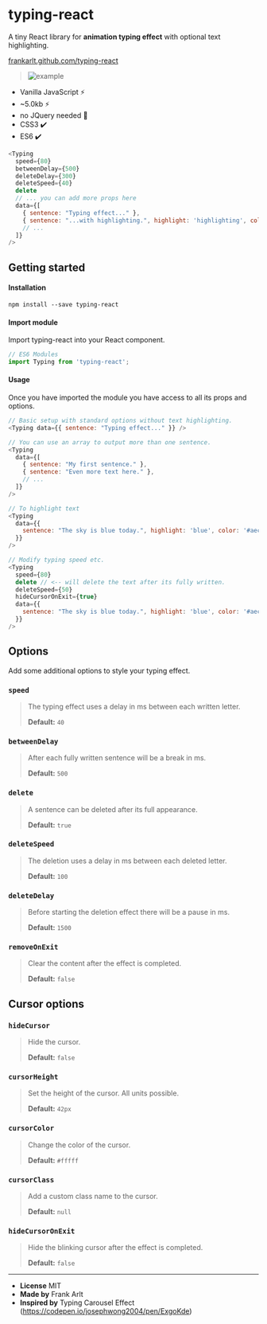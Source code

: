 # typing-react
A tiny React library for **animation typing effect** with optional text highlighting.

[frankarlt.github.com/typing-react](http://frankarlt.github.com/typing-react)

> ![example](https://github.com/coding-frank/typing-react/blob/main/typing-effect.gif?raw=true)

- Vanilla JavaScript ⚡
- ~5.0kb ⚡
- no JQuery needed 🎉
- CSS3 ✔️
- ES6 ✔️

```javascript
<Typing
  speed={80}
  betweenDelay={500}
  deleteDelay={300}
  deleteSpeed={40}
  delete
  // ... you can add more props here
  data={[
    { sentence: "Typing effect..." },
    { sentence: "...with highlighting.", highlight: 'highlighting', color: '#3366cc' },
    // ...
  ]}
/>
```

## Getting started
#### Installation

```
npm install --save typing-react
````

#### Import module
Import typing-react into your React component.

```javascript
// ES6 Modules
import Typing from 'typing-react';
```

#### Usage
Once you have imported the module you have access to all its props and options.

```javascript
// Basic setup with standard options without text highlighting.
<Typing data={{ sentence: "Typing effect..." }} />

// You can use an array to output more than one sentence.
<Typing
  data={[
    { sentence: "My first sentence." },
    { sentence: "Even more text here." },
    // ...
  ]}
/>

// To highlight text
<Typing
  data={{ 
    sentence: "The sky is blue today.", highlight: 'blue', color: '#aeccfc' 
  }}
/>

// Modify typing speed etc.
<Typing
  speed={80}
  delete // <-- will delete the text after its fully written.
  deleteSpeed={50}
  hideCursorOnExit={true}
  data={{ 
    sentence: "The sky is blue today.", highlight: 'blue', color: '#aeccfc' 
  }}
/>
````

## Options
Add some additional options to style your typing effect.
### `speed`
> The typing effect uses a delay in ms between each written letter.
>
> **Default:** `40`

### `betweenDelay`
> After each fully written sentence will be a break in ms.
>
> **Default:** `500`

### `delete`
> A sentence can be deleted after its full appearance.
>
> **Default:** `true`

### `deleteSpeed`
> The deletion uses a delay in ms between each deleted letter.
>
> **Default:** `100`

### `deleteDelay`
> Before starting the deletion effect there will be a pause in ms.
>
> **Default:** `1500`
### `removeOnExit`
> Clear the content after the effect is completed.
>
> **Default:** `false`


## Cursor options
### `hideCursor`
> Hide the cursor.
>
> **Default:** `false`
### `cursorHeight`
> Set the height of the cursor. All units possible.
>
> **Default:** `42px`
### `cursorColor`
> Change the color of the cursor.
>
> **Default:** `#fffff`
### `cursorClass`
> Add a custom class name to the cursor.
>
> **Default:** `null`
### `hideCursorOnExit`
> Hide the blinking cursor after the effect is completed.
>
> **Default:** `false`

---

- **License** MIT
- **Made by** Frank Arlt
- **Inspired by** Typing Carousel Effect (https://codepen.io/josephwong2004/pen/ExgoKde)